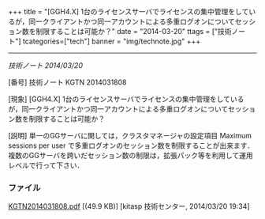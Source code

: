 +++
title = "[GGH4.X] 1台のライセンスサーバでライセンスの集中管理をしているが，同一クライアントかつ同一アカウントによる多重ログオンについてセッション数を制限することは可能か？"
date = "2014-03-20"
ttags = ["技術ノート"]
tcategories=["tech"]
banner = "img/technote.jpg"
+++

--------------------------------------------------------------------------------------------------------------------------------------------------------------------

*技術ノート
2014/03/20*


[番号]
技術ノート KGTN 2014031808

[現象]
[GGH4.X]
1台のライセンスサーバでライセンスの集中管理をしているが，同一クライアントかつ同一アカウントによる多重ログオンについてセッション数を制限することは可能か？

[説明]
単一のGGサーバに関しては，クラスタマネージャの設定項目 Maximum sessions
per user
で多重ログオンのセッション数を制限することが出来ます．複数のGGサーバを跨いだセッション数の制限は，拡張パック等を利用して運用レベルで行って下さい．


### ファイル





[KGTN2014031808.pdf](http://techreport.kitasp.net/attachments/download/1634/KGTN2014031808.pdf)
 [(49.9 KB)] [kitasp 技術センター, 2014/03/20
19:34]
